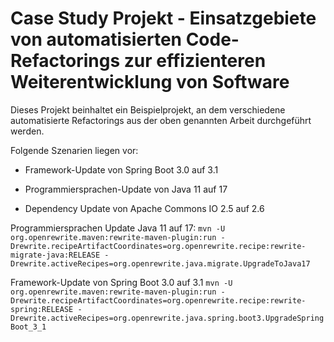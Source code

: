 # Case Study Projekt - Einsatzgebiete von automatisierten Code-Refactorings zur effizienteren Weiterentwicklung von Software

Dieses Projekt beinhaltet ein Beispielprojekt, an dem verschiedene automatisierte Refactorings aus der oben genannten Arbeit durchgeführt werden.

Folgende Szenarien liegen vor:

- Framework-Update von Spring Boot 3.0 auf 3.1

- Programmiersprachen-Update von Java 11 auf 17

- Dependency Update von Apache Commons IO 2.5 auf 2.6

Programmiersprachen Update Java 11 auf 17:
`mvn -U org.openrewrite.maven:rewrite-maven-plugin:run -Drewrite.recipeArtifactCoordinates=org.openrewrite.recipe:rewrite-migrate-java:RELEASE -Drewrite.activeRecipes=org.openrewrite.java.migrate.UpgradeToJava17`

Framework-Update von Spring Boot 3.0 auf 3.1
`mvn -U org.openrewrite.maven:rewrite-maven-plugin:run -Drewrite.recipeArtifactCoordinates=org.openrewrite.recipe:rewrite-spring:RELEASE -Drewrite.activeRecipes=org.openrewrite.java.spring.boot3.UpgradeSpringBoot_3_1`

